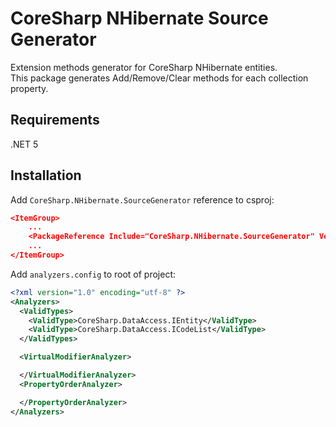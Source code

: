 CoreSharp NHibernate Source Generator
=====================================

Extension methods generator for CoreSharp NHibernate entities.\
This package generates Add/Remove/Clear methods for each collection property.

Requirements
------------

.NET 5

Installation
------------

Add `CoreSharp.NHibernate.SourceGenerator` reference to csproj:

```json
<ItemGroup>
    ...
    <PackageReference Include="CoreSharp.NHibernate.SourceGenerator" Version="0.1.1" />
    ...
</ItemGroup>
```

Add `analyzers.config` to root of project:

```xml
<?xml version="1.0" encoding="utf-8" ?>
<Analyzers>
  <ValidTypes>
    <ValidType>CoreSharp.DataAccess.IEntity</ValidType>
    <ValidType>CoreSharp.DataAccess.ICodeList</ValidType>
  </ValidTypes>

  <VirtualModifierAnalyzer>

  </VirtualModifierAnalyzer>
  <PropertyOrderAnalyzer>

  </PropertyOrderAnalyzer>
</Analyzers>
```
